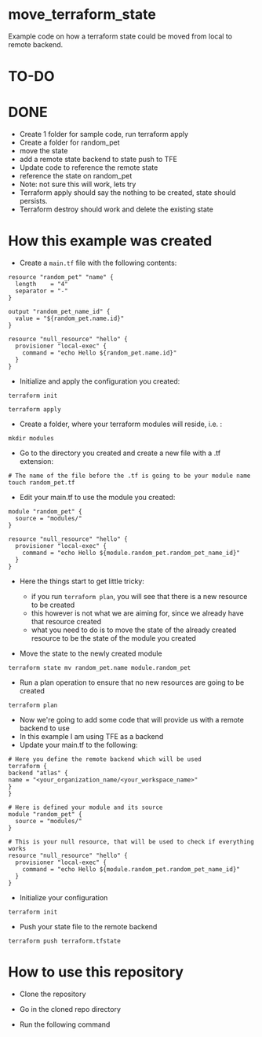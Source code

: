 # move_terraform_state
Example code on how a terraform state could be moved from local to remote backend.


# TO-DO

# DONE

- Create 1 folder for sample code, run terraform apply
- Create a folder for random_pet
- move the state
- add a remote state backend to state push to TFE
- Update code to reference the remote state
- reference the state on random_pet
- Note: not sure this will work, lets try
- Terraform apply should say the nothing to be created, state should persists.
- Terraform destroy should work and delete the existing state


# How this example  was created

- Create a `main.tf` file with the following contents: 

```
resource "random_pet" "name" {
  length    = "4"
  separator = "-"
}

output "random_pet_name_id" {
  value = "${random_pet.name.id}"
}

resource "null_resource" "hello" {
  provisioner "local-exec" {
    command = "echo Hello ${random_pet.name.id}"
  }
}

```

- Initialize and apply the configuration you created: 

```
terraform init

terraform apply
```

- Create a folder, where your terraform modules will reside, i.e. :

```
mkdir modules
```
- Go to the directory you created and create a new file with a .tf extension: 

```
# The name of the file before the .tf is going to be your module name
touch random_pet.tf
```
- Edit your main.tf to use the module you created: 

```
module "random_pet" {
  source = "modules/"
}

resource "null_resource" "hello" {
  provisioner "local-exec" {
    command = "echo Hello ${module.random_pet.random_pet_name_id}"
  }
}

```
- Here the things start to get little tricky: 
   - if you run ``` terraform plan ```, you will see that there is a new resource to be created
   - this however is not what we are aiming for, since we already have that resource created
   - what you need to do is to move the state of the already created resource to be the state of the module you created

- Move the state to the newly created module

```
terraform state mv random_pet.name module.random_pet
```

- Run a plan operation to ensure that no new resources are going to be created

```
terraform plan
```
- Now we're going to add some code that will provide us with a remote backend to use
- In this example I am using TFE as a backend
- Update your main.tf to the following: 
```
# Here you define the remote backend which will be used
terraform {
backend "atlas" {
name = "<your_organization_name/<your_workspace_name>"
}
}

# Here is defined your module and its source
module "random_pet" {
  source = "modules/"
}

# This is your null resource, that will be used to check if everything works
resource "null_resource" "hello" {
  provisioner "local-exec" {
    command = "echo Hello ${module.random_pet.random_pet_name_id}"
  }
}

```
- Initialize your configuration

```
terraform init
```

- Push your state file to the remote backend

```
terraform push terraform.tfstate

```

# How to use this repository 


- Clone the repository


- Go in the cloned repo directory


- Run the following command



